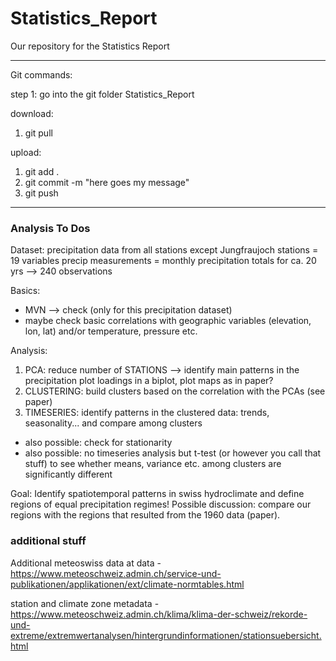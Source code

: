 # Statistics_Report
Our repository for the Statistics Report


---------------------------------

Git commands: 

step 1: go into the git folder Statistics_Report

download: 
1) git pull

upload: 
1) git add . 
2) git commit -m "here goes my message"
3) git push


---------------------------------
### Analysis To Dos ###

Dataset: 
precipitation data from all stations except Jungfraujoch
stations = 19 variables
precip measurements = monthly precipitation totals for ca. 20 yrs --> 240 observations

Basics:
- MVN --> check (only for this precipitation dataset)
- maybe check basic correlations with geographic variables (elevation, lon, lat) and/or temperature, pressure etc.

Analysis:
1) PCA: reduce number of STATIONS --> identify main patterns in the precipitation
plot loadings in a biplot, plot maps as in paper?
2) CLUSTERING: build clusters based on the correlation with the PCAs (see paper)
3) TIMESERIES: identify patterns in the clustered data: trends, seasonality... and compare among clusters
- also possible: check for stationarity
- also possible: no timeseries analysis but t-test (or however you call that stuff) to see whether means, variance etc. among clusters are significantly different

Goal: 
Identify spatiotemporal patterns in swiss hydroclimate and define regions of equal precipitation regimes!
Possible discussion: compare our regions with the regions that resulted from the 1960 data (paper).


### additional stuff #####

Additional meteoswiss data at
data - https://www.meteoschweiz.admin.ch/service-und-publikationen/applikationen/ext/climate-normtables.html 

station and climate zone metadata - https://www.meteoschweiz.admin.ch/klima/klima-der-schweiz/rekorde-und-extreme/extremwertanalysen/hintergrundinformationen/stationsuebersicht.html 
